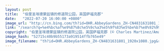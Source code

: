 ```yaml
---
layout: post
title:  "伯里圣埃德蒙兹镇的修道院公园，英国萨福克郡"
date:   "2022-07-20 16:00:00 +0800"
image_url: "http://cn.bing.com/th?id=OHR.AbbeyGardens_ZH-CN4831631801_1920x1080.jpg&rf=LaDigue_1920x1080.jpg&pid=hp"
link: "/search?q=%e4%bc%af%e9%87%8c%e5%9c%a3%e5%9f%83%e5%be%b7%e8%92%99%e5%85%b9%e4%bf%ae%e9%81%93%e9%99%a2&form=hpcapt&mkt=zh-cn"
copyright: "伯里圣埃德蒙兹镇的修道院公园，英国萨福克郡 (© Charles Martinez/Amazing Aerial Agency)"
image_hash: "52715c40b9b55173a919514ffb765e49"
image_filename: "th?id=OHR.AbbeyGardens_ZH-CN4831631801_1920x1080.jpg&rf=LaDigue_1920x1080.jpg&pid=hp"
---
```

